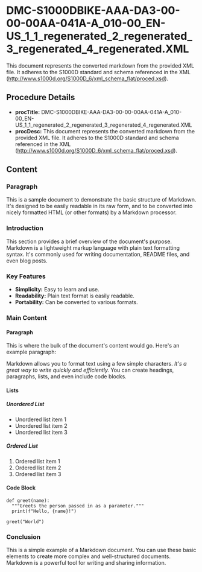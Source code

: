 # DMC-S1000DBIKE-AAA-DA3-00-00-00AA-041A-A_010-00_EN-US_1_1_regenerated_2_regenerated_3_regenerated_4_regenerated.XML

This document represents the converted markdown from the provided XML file. It adheres to the S1000D standard and schema referenced in the XML (http://www.s1000d.org/S1000D_6/xml_schema_flat/proced.xsd).

## Procedure Details

*   **procTitle:** DMC-S1000DBIKE-AAA-DA3-00-00-00AA-041A-A_010-00_EN-US_1_1_regenerated_2_regenerated_3_regenerated_4_regenerated.XML
*   **procDesc:** This document represents the converted markdown from the provided XML file. It adheres to the S1000D standard and schema referenced in the XML (http://www.s1000d.org/S1000D_6/xml_schema_flat/proced.xsd).

## Content

### Paragraph

This is a sample document to demonstrate the basic structure of Markdown. It's designed to be easily readable in its raw form, and to be converted into nicely formatted HTML (or other formats) by a Markdown processor.

### Introduction

This section provides a brief overview of the document's purpose. Markdown is a lightweight markup language with plain text formatting syntax. It's commonly used for writing documentation, README files, and even blog posts.

### Key Features

*   **Simplicity:** Easy to learn and use.
*   **Readability:** Plain text format is easily readable.
*   **Portability:** Can be converted to various formats.

### Main Content

#### Paragraph

This is where the bulk of the document's content would go. Here's an example paragraph:

Markdown allows you to format text using a few simple characters. *It's a great way to write quickly and efficiently.* You can create headings, paragraphs, lists, and even include code blocks.

#### Lists

##### Unordered List

*   Unordered list item 1
*   Unordered list item 2
*   Unordered list item 3

##### Ordered List

1.  Ordered list item 1
2.  Ordered list item 2
3.  Ordered list item 3

#### Code Block

```
def greet(name):
  """Greets the person passed in as a parameter."""
  print(f"Hello, {name}!")

greet("World")
```

### Conclusion

This is a simple example of a Markdown document. You can use these basic elements to create more complex and well-structured documents. Markdown is a powerful tool for writing and sharing information.